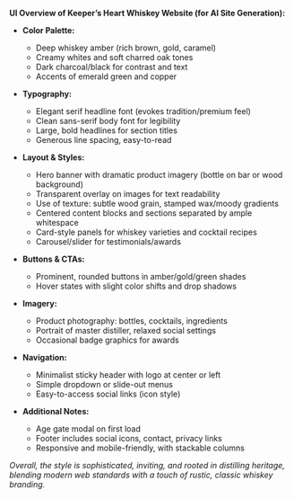 **UI Overview of Keeper’s Heart Whiskey Website (for AI Site Generation):**

- **Color Palette:**  
  - Deep whiskey amber (rich brown, gold, caramel)
  - Creamy whites and soft charred oak tones
  - Dark charcoal/black for contrast and text
  - Accents of emerald green and copper
  
- **Typography:**  
  - Elegant serif headline font (evokes tradition/premium feel)
  - Clean sans-serif body font for legibility
  - Large, bold headlines for section titles
  - Generous line spacing, easy-to-read

- **Layout & Styles:**  
  - Hero banner with dramatic product imagery (bottle on bar or wood background)
  - Transparent overlay on images for text readability
  - Use of texture: subtle wood grain, stamped wax/moody gradients
  - Centered content blocks and sections separated by ample whitespace
  - Card-style panels for whiskey varieties and cocktail recipes
  - Carousel/slider for testimonials/awards

- **Buttons & CTAs:**  
  - Prominent, rounded buttons in amber/gold/green shades
  - Hover states with slight color shifts and drop shadows

- **Imagery:**  
  - Product photography: bottles, cocktails, ingredients
  - Portrait of master distiller, relaxed social settings
  - Occasional badge graphics for awards

- **Navigation:**  
  - Minimalist sticky header with logo at center or left
  - Simple dropdown or slide-out menus
  - Easy-to-access social links (icon style)

- **Additional Notes:**  
  - Age gate modal on first load
  - Footer includes social icons, contact, privacy links
  - Responsive and mobile-friendly, with stackable columns

*Overall, the style is sophisticated, inviting, and rooted in distilling heritage, blending modern web standards with a touch of rustic, classic whiskey branding.*